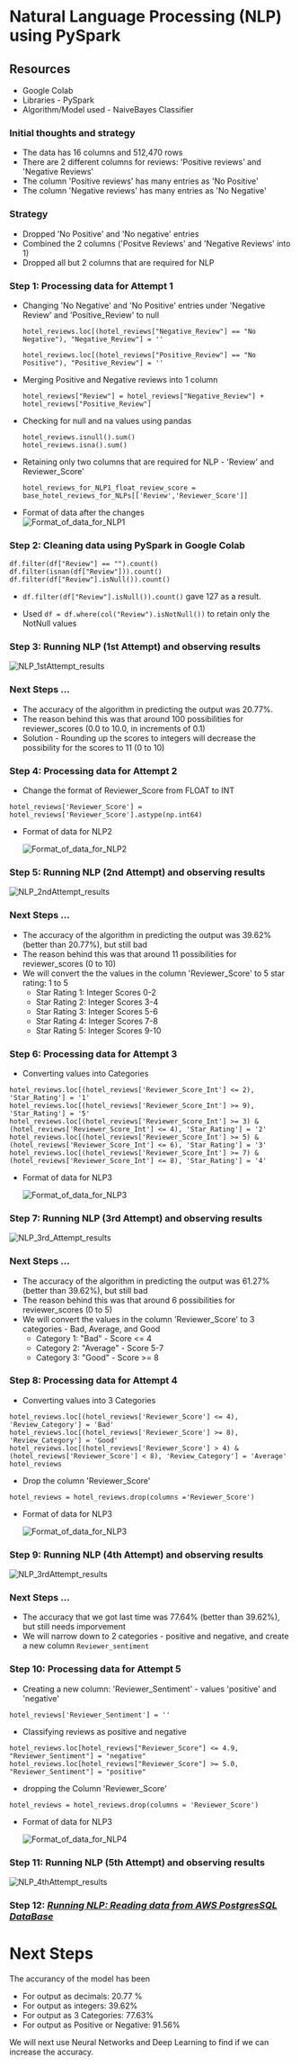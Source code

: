 # Natural Language Processing (NLP) using PySpark

## Resources
* Google Colab
* Libraries - PySpark
* Algorithm/Model used - NaiveBayes Classifier

### Initial thoughts and strategy
* The data has 16 columns and 512,470 rows
* There are 2 different columns for reviews: 'Positive reviews' and 'Negative Reviews'
* The column 'Positive reviews' has many entries as 'No Positive'
* The column 'Negative reviews' has many entries as 'No Negative'

### Strategy
* Dropped 'No Positive' and 'No negative' entries
* Combined the 2 columns ('Positve Reviews' and 'Negative Reviews' into 1)
* Dropped all but 2 columns that are required for NLP

### Step 1: Processing data for Attempt 1
* Changing 'No Negative' and 'No Positive' entries under 'Negative Review' and 'Positive_Review' to null

    ```
    hotel_reviews.loc[(hotel_reviews["Negative_Review"] == "No Negative"), "Negative_Review"] = ''

    hotel_reviews.loc[(hotel_reviews["Positive_Review"] == "No Positive"), "Positive_Review"] = ''
    ```
* Merging Positive and Negative reviews into 1 column

    ```
    hotel_reviews["Review"] = hotel_reviews["Negative_Review"] + hotel_reviews["Positive_Review"]
    ```
* Checking for null and na values using pandas

    ```
    hotel_reviews.isnull().sum()
    hotel_reviews.isna().sum()
    ```

* Retaining only two columns that are required for NLP - 'Review' and Reviewer_Score'

    ```
    hotel_reviews_for_NLP1_float_review_score = base_hotel_reviews_for_NLPs[['Review','Reviewer_Score']]
    ```
* Format of data after the changes  
    ![Format_of_data_for_NLP1](images/cleaned_data_using_pandas_for_NLP.png)


### Step 2: Cleaning data using PySpark in Google Colab
    
```
df.filter(df["Review"] == "").count()
df.filter(isnan(df["Review"])).count()
df.filter(df["Review"].isNull()).count()
```

* `df.filter(df["Review"].isNull()).count()` gave 127 as a result.

* Used `df = df.where(col("Review").isNotNull())` to retain only the NotNull values

### Step 3: Running NLP (1st Attempt) and observing results

![NLP_1stAttempt_results](images/NLP_1_result.png)

### Next Steps ...
* The accuracy of the algorithm in predicting the output was 20.77%. 
* The reason behind this was that around 100 possibilities for reviewer_scores (0.0 to 10.0, in increments of 0.1)
* Solution - Rounding up the scores to integers will decrease the possibility for the scores to 11 (0 to 10)

### Step 4: Processing data for Attempt 2
* Change the format of Reviewer_Score from FLOAT to INT
```
hotel_reviews['Reviewer_Score'] = hotel_reviews['Reviewer_Score'].astype(np.int64)
```
* Format of data for NLP2

    ![Format_of_data_for_NLP2](images/Format_of_data_for_NLP2.png)

### Step 5: Running NLP (2nd Attempt) and observing results

![NLP_2ndAttempt_results](images/NLP_2_result.png)

### Next Steps ...
* The accuracy of the algorithm in predicting the output was 39.62% (better than 20.77%), but still bad
* The reason behind this was that around 11 possibilities for reviewer_scores (0 to 10)
* We will convert the the values in the column 'Reviewer_Score' to 5 star rating: 1 to 5
    - Star Rating 1: Integer Scores 0-2
    - Star Rating 2: Integer Scores 3-4
    - Star Rating 3: Integer Scores 5-6
    - Star Rating 4: Integer Scores 7-8
    - Star Rating 5: Integer Scores 9-10


### Step 6: Processing data for Attempt 3
* Converting values into Categories
```
hotel_reviews.loc[(hotel_reviews['Reviewer_Score_Int'] <= 2), 'Star_Rating'] = '1'
hotel_reviews.loc[(hotel_reviews['Reviewer_Score_Int'] >= 9), 'Star_Rating'] = '5'
hotel_reviews.loc[(hotel_reviews['Reviewer_Score_Int'] >= 3) & (hotel_reviews['Reviewer_Score_Int'] <= 4), 'Star_Rating'] = '2'
hotel_reviews.loc[(hotel_reviews['Reviewer_Score_Int'] >= 5) & (hotel_reviews['Reviewer_Score_Int'] <= 6), 'Star_Rating'] = '3'
hotel_reviews.loc[(hotel_reviews['Reviewer_Score_Int'] >= 7) & (hotel_reviews['Reviewer_Score_Int'] <= 8), 'Star_Rating'] = '4'
```
* Format of data for NLP3

    ![Format_of_data_for_NLP3](images/Format_of_data_for_NLP3.png)

### Step 7: Running NLP (3rd Attempt) and observing results

![NLP_3rd_Attempt_results](images/NLP_2a_result.png)

### Next Steps ...

* The accuracy of the algorithm in predicting the output was 61.27% (better than 39.62%), but still bad
* The reason behind this was that around 6 possibilities for reviewer_scores (0 to 5)
* We will convert the values in the column 'Reviewer_Score' to 3 categories - Bad, Average, and Good
    * Category 1: "Bad" - Score <= 4
    * Category 2: "Average" - Score 5-7
    * Category 3: "Good" - Score >= 8

### Step 8: Processing data for Attempt 4

* Converting values into 3 Categories

```
hotel_reviews.loc[(hotel_reviews['Reviewer_Score'] <= 4), 'Review_Category'] = 'Bad'
hotel_reviews.loc[(hotel_reviews['Reviewer_Score'] >= 8), 'Review_Category'] = 'Good'
hotel_reviews.loc[(hotel_reviews['Reviewer_Score'] > 4) & (hotel_reviews['Reviewer_Score'] < 8), 'Review_Category'] = 'Average'
hotel_reviews
```

* Drop the column 'Reviewer_Score'
``` 
hotel_reviews = hotel_reviews.drop(columns ='Reviewer_Score')
```

* Format of data for NLP3

    ![Format_of_data_for_NLP3](images/Format_of_data_for_NLP3.png)

### Step 9: Running NLP (4th Attempt) and observing results

![NLP_3rdAttempt_results](images/NLP_3_result.png)

### Next Steps ...
* The accuracy that we got last time was 77.64% (better than 39.62%), but still needs imporvement
* We will narrow down to 2 categories - positive and negative, and create a new column `Reviewer_sentiment`


### Step 10: Processing data for Attempt 5


* Creating a new column: 'Reviewer_Sentiment' - values 'positive' and 'negative'
```
hotel_reviews['Reviewer_Sentiment'] = ''
``` 
* Classifying reviews as positive and negative
```
hotel_reviews.loc[hotel_reviews["Reviewer_Score"] <= 4.9, "Reviewer_Sentiment"] = "negative"
hotel_reviews.loc[hotel_reviews["Reviewer_Score"] >= 5.0, "Reviewer_Sentiment"] = "positive"

```

* dropping the Column 'Reviewer_Score'
```
hotel_reviews = hotel_reviews.drop(columns = 'Reviewer_Score')
```

* Format of data for NLP3

    ![Format_of_data_for_NLP4](images/Format_of_data_for_NLP4.png)

### Step 11: Running NLP (5th Attempt) and observing results

![NLP_4thAttempt_results](images/NLP_4_result.png)

### Step 12: [***Running NLP: Reading data from AWS PostgresSQL DataBase***](https://github.com/JagpreetBath/European_Hotel_Analysis/tree/main/MachineLearning/ML_NLP_PySpark/Step10_Final_PySpark_NLP_reading_from_RDS.ipynb)

# Next Steps
The accurancy of the model has been
- For output as decimals: 20.77 %
- For output as integers: 39.62%
- For output as 3 Categories: 77.63%
- For output as Positive or Negative: 91.56%

We will next use Neural Networks and Deep Learning to find if we can increase the accuracy.